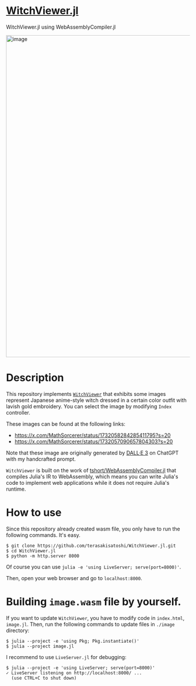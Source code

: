 # [WitchViewer.jl](https://terasakisatoshi.github.io/WitchViewer.jl/)

WitchViewer.jl using WebAssemblyCompiler.jl

<img width="881" alt="image" src="https://github.com/terasakisatoshi/WitchViewer.jl/assets/16760547/b6de2059-f1f9-4378-86d1-fd90d7d44f5f">

# Description

This repository implements [`WitchViewer`](https://terasakisatoshi.github.io/WitchViewer.jl/) that exhibits some images represent Japanese anime-style witch dressed in a certain color outfit with lavish gold embroidery. You can select the image by modifying `Index` controller.

These images can be found at the following links:

- https://x.com/MathSorcerer/status/1732058284285411795?s=20
- https://x.com/MathSorcerer/status/1732057090657804303?s=20

Note that these image are originally generated by [DALL·E 3](https://openai.com/dall-e-3) on ChatGPT with my handcrafted prompt.

`WitchViewer` is built on the work of [tshort/WebAssemblyCompiler.jl](https://github.com/tshort/WebAssemblyCompiler.jl) that compiles Julia's IR to WebAssembly, which means you can write Julia's code to implement web applications while it does not require Julia's runtime.

# How to use

Since this repository already created wasm file, you only have to run the following commands. It's easy.

```console
$ git clone https://github.com/terasakisatoshi/WitchViewer.jl.git
$ cd WitchViewer.jl
$ python -m http.server 8000
```

Of course you can use `julia -e 'using LiveServer; serve(port=8000)'`.

Then, open your web browser and go to `localhost:8000`.

# Building `image.wasm` file by yourself.

If you want to update `WitchViewer`, you have to modify code in `index.html`, `image.jl`. Then, run the following commands to update files in `./image` directory:

```console
$ julia --project -e 'using Pkg; Pkg.instantiate()'
$ julia --project image.jl
```

I recommend to use `LiveServer.jl` for debugging:

```console
$ julia --project -e 'using LiveServer; serve(port=8000)'
✓ LiveServer listening on http://localhost:8000/ ...
  (use CTRL+C to shut down)
```
